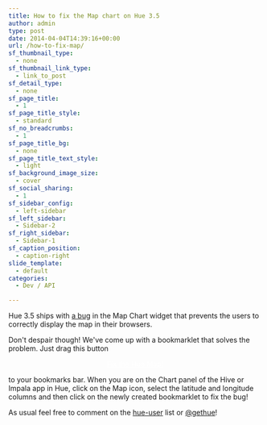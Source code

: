 ```yaml
---
title: How to fix the Map chart on Hue 3.5
author: admin
type: post
date: 2014-04-04T14:39:16+00:00
url: /how-to-fix-map/
sf_thumbnail_type:
  - none
sf_thumbnail_link_type:
  - link_to_post
sf_detail_type:
  - none
sf_page_title:
  - 1
sf_page_title_style:
  - standard
sf_no_breadcrumbs:
  - 1
sf_page_title_bg:
  - none
sf_page_title_text_style:
  - light
sf_background_image_size:
  - cover
sf_social_sharing:
  - 1
sf_sidebar_config:
  - left-sidebar
sf_left_sidebar:
  - Sidebar-2
sf_right_sidebar:
  - Sidebar-1
sf_caption_position:
  - caption-right
slide_template:
  - default
categories:
  - Dev / API

---
```

Hue 3.5 ships with <a href="https://issues.cloudera.org/browse/HUE-2063" target="_blank" rel="noopener noreferrer">a bug</a> in the Map Chart widget that prevents the users to correctly display the map in their browsers.

Don't despair though! We've come up with a bookmarklet that solves the problem. Just drag this button

<p style="text-align:center">
  <a href="javascript:(function()%7Bfunction%20callback()%7B%7Dvar%20s%3Ddocument.createElement(%22script%22)%3Bs.src%3D%22https%3A%2F%2Fcdn.gethue.com%2Fuploads%2Fjs%2Ffixmap.js%22%3Bif(s.addEventListener)%7Bs.addEventListener(%22load%22%2Ccallback%2Cfalse)%7Delse%20if(s.readyState)%7Bs.onreadystatechange%3Dcallback%7Ddocument.body.appendChild(s)%3B%7D)()" class="sf-button accent" style="color:#FFF!important"><i class="fa fa-globe"></i> Fix the Hue Map!</a>
</p>

to your bookmarks bar. When you are on the Chart panel of the Hive or Impala app in Hue, click on the Map icon, select the latitude and longitude columns and then click on the newly created bookmarklet to fix the bug!

As usual feel free to comment on the [hue-user][1] list or [@gethue][2]!

 [1]: http://groups.google.com/a/cloudera.org/group/hue-user
 [2]: https://twitter.com/gethue
